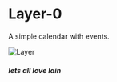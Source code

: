 # Layer-0
A simple calendar with events.

![Layer](https://cdn.discordapp.com/attachments/565548148307787777/804260733193814046/unknown.png)

##### *lets all love lain*
